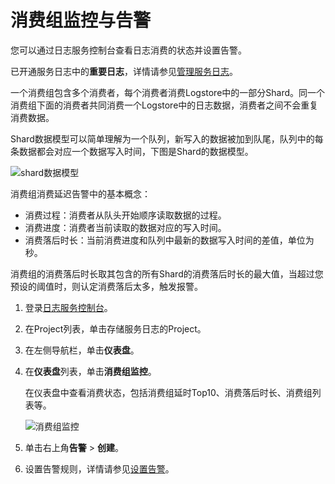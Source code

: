 # 消费组监控与告警

您可以通过日志服务控制台查看日志消费的状态并设置告警。

已开通服务日志中的**重要日志**，详情请参见[管理服务日志](/cn.zh-CN/开发指南/监控日志服务/服务日志/管理服务日志.md)。

一个消费组包含多个消费者，每个消费者消费Logstore中的一部分Shard。同一个消费组下面的消费者共同消费一个Logstore中的日志数据，消费者之间不会重复消费数据。

Shard数据模型可以简单理解为一个队列，新写入的数据被加到队尾，队列中的每条数据都会对应一个数据写入时间，下图是Shard的数据模型。

![shard数据模型](https://static-aliyun-doc.oss-accelerate.aliyuncs.com/assets/img/zh-CN/6705238951/p5789.png)

消费组消费延迟告警中的基本概念：

-   消费过程：消费者从队头开始顺序读取数据的过程。
-   消费进度：消费者当前读取的数据对应的写入时间。
-   消费落后时长：当前消费进度和队列中最新的数据写入时间的差值，单位为秒。

消费组的消费落后时长取其包含的所有Shard的消费落后时长的最大值，当超过您预设的阈值时，则认定消费落后太多，触发报警。

1.  登录[日志服务控制台](https://sls.console.aliyun.com)。

2.  在Project列表，单击存储服务日志的Project。

3.  在左侧导航栏，单击**仪表盘**。

4.  在**仪表盘**列表，单击**消费组监控**。

    在仪表盘中查看消费状态，包括消费组延时Top10、消费落后时长、消费组列表等。

    ![消费组监控](https://static-aliyun-doc.oss-accelerate.aliyuncs.com/assets/img/zh-CN/6705238951/p66402.png)

5.  单击右上角**告警** \> **创建**。

6.  设置告警规则，详情请参见[设置告警](/cn.zh-CN/可视化与告警/告警/设置告警.md)。


